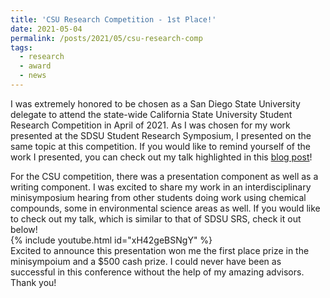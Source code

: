 ```yaml
---
title: 'CSU Research Competition - 1st Place!'
date: 2021-05-04
permalink: /posts/2021/05/csu-research-comp
tags:
  - research
  - award
  - news
---
```


I was extremely honored to be chosen as a San Diego State University delegate to attend the state-wide California State University Student Research Competition in April of 2021. As I was chosen for my work presented at the SDSU Student Research Symposium, I presented on the same topic at this competition. If you would like to remind yourself of the work I presented, you can check out my talk highlighted in this [blog post](/posts/2021/03/SRS)!

For the CSU competition, there was a presentation component as well as a writing component. I was excited to share my work in an interdisciplinary minisymposium hearing from other students doing work using chemical compounds, some in environmental science areas as well. If you would like to check out my talk, which is similar to that of SDSU SRS, check it out below!
<br>
{% include youtube.html id="xH42geBSNgY" %}
<br>
Excited to announce this presentation won me the first place prize in the minisympoium and a $500 cash prize. I could never have been as successful in this conference without the help of my amazing advisors. Thank you!